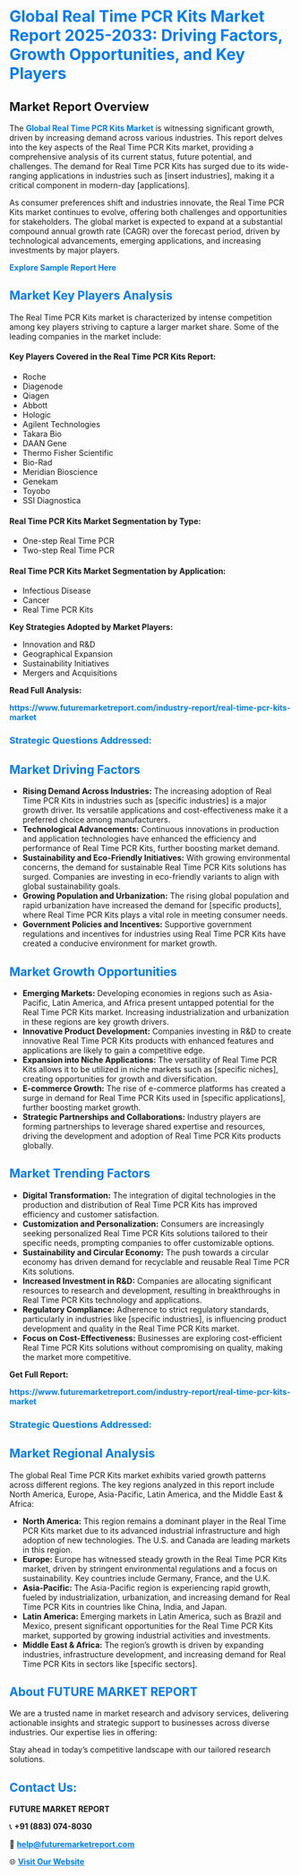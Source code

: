 <h1 style="color: #007BFF;">Global Real Time PCR Kits Market Report 2025-2033: Driving Factors, Growth Opportunities, and Key Players</h1>

<section id="overview">
<h2>Market Report Overview</h2>
<p>The <a href="https://www.futuremarketreport.com/industry-report/real-time-pcr-kits-market" style="color: #007BFF; text-decoration: none;"><strong>Global Real Time PCR Kits Market</strong></a> is witnessing significant growth, driven by increasing demand across various industries. This report delves into the key aspects of the Real Time PCR Kits market, providing a comprehensive analysis of its current status, future potential, and challenges. The demand for Real Time PCR Kits has surged due to its wide-ranging applications in industries such as [insert industries], making it a critical component in modern-day [applications].</p>
<p>As consumer preferences shift and industries innovate, the Real Time PCR Kits market continues to evolve, offering both challenges and opportunities for stakeholders. The global market is expected to expand at a substantial compound annual growth rate (CAGR) over the forecast period, driven by technological advancements, emerging applications, and increasing investments by major players.</p>
</section>

<section id="overview">
<p><a href="https://www.futuremarketreport.com/request-sample/reportId=122865" style="color: #007BFF; text-decoration: none;"><strong>Explore Sample Report Here</strong></a></p>
</section>

<section id="key-players">
<h2 style="color: #007BFF;">Market Key Players Analysis</h2>
<p>The Real Time PCR Kits market is characterized by intense competition among key players striving to capture a larger market share. Some of the leading companies in the market include:</p>
<h4>Key Players Covered in the Real Time PCR Kits Report:</h4>
<ul><li>Roche</li><li>Diagenode</li><li>Qiagen</li><li>Abbott</li><li>Hologic</li><li>Agilent Technologies</li><li>Takara Bio</li><li>DAAN Gene</li><li>Thermo Fisher Scientific</li><li>Bio-Rad</li><li>Meridian Bioscience</li><li>Genekam</li><li>Toyobo</li><li>SSI Diagnostica</li></ul>
<h4>Real Time PCR Kits Market Segmentation by Type:</h4>
<ul><li>One-step Real Time PCR</li><li>Two-step Real Time PCR</li></ul>

<h4>Real Time PCR Kits Market Segmentation by Application:</h4>
<ul><li>Infectious Disease</li><li>Cancer</li><li>Real Time PCR Kits</li></ul>
<p><strong>Key Strategies Adopted by Market Players:</strong></p>
<ul>
<li>Innovation and R&D</li>
<li>Geographical Expansion</li>
<li>Sustainability Initiatives</li>
<li>Mergers and Acquisitions</li>
</ul>
</section>

<section>
<p><strong>Read Full Analysis: </strong></p><a href="https://www.futuremarketreport.com/industry-report/real-time-pcr-kits-market" style="color: #007BFF; text-decoration: none;"><strong>https://www.futuremarketreport.com/industry-report/real-time-pcr-kits-market</strong></a>
<h3 style="color: #007BFF;">Strategic Questions Addressed:</h3>
</section>

<section id="driving-factors">
<h2 style="color: #007BFF;">Market Driving Factors</h2>
<ul>
<li><strong>Rising Demand Across Industries:</strong> The increasing adoption of Real Time PCR Kits in industries such as [specific industries] is a major growth driver. Its versatile applications and cost-effectiveness make it a preferred choice among manufacturers.</li>
<li><strong>Technological Advancements:</strong> Continuous innovations in production and application technologies have enhanced the efficiency and performance of Real Time PCR Kits, further boosting market demand.</li>
<li><strong>Sustainability and Eco-Friendly Initiatives:</strong> With growing environmental concerns, the demand for sustainable Real Time PCR Kits solutions has surged. Companies are investing in eco-friendly variants to align with global sustainability goals.</li>
<li><strong>Growing Population and Urbanization:</strong> The rising global population and rapid urbanization have increased the demand for [specific products], where Real Time PCR Kits plays a vital role in meeting consumer needs.</li>
<li><strong>Government Policies and Incentives:</strong> Supportive government regulations and incentives for industries using Real Time PCR Kits have created a conducive environment for market growth.</li>
</ul>
</section>

<section id="growth-opportunities">
<h2 style="color: #007BFF;">Market Growth Opportunities</h2>
<ul>
<li><strong>Emerging Markets:</strong> Developing economies in regions such as Asia-Pacific, Latin America, and Africa present untapped potential for the Real Time PCR Kits market. Increasing industrialization and urbanization in these regions are key growth drivers.</li>
<li><strong>Innovative Product Development:</strong> Companies investing in R&D to create innovative Real Time PCR Kits products with enhanced features and applications are likely to gain a competitive edge.</li>
<li><strong>Expansion into Niche Applications:</strong> The versatility of Real Time PCR Kits allows it to be utilized in niche markets such as [specific niches], creating opportunities for growth and diversification.</li>
<li><strong>E-commerce Growth:</strong> The rise of e-commerce platforms has created a surge in demand for Real Time PCR Kits used in [specific applications], further boosting market growth.</li>
<li><strong>Strategic Partnerships and Collaborations:</strong> Industry players are forming partnerships to leverage shared expertise and resources, driving the development and adoption of Real Time PCR Kits products globally.</li>
</ul>
</section>

<section id="trending-factors">
<h2 style="color: #007BFF;">Market Trending Factors</h2>
<ul>
<li><strong>Digital Transformation:</strong> The integration of digital technologies in the production and distribution of Real Time PCR Kits has improved efficiency and customer satisfaction.</li>
<li><strong>Customization and Personalization:</strong> Consumers are increasingly seeking personalized Real Time PCR Kits solutions tailored to their specific needs, prompting companies to offer customizable options.</li>
<li><strong>Sustainability and Circular Economy:</strong> The push towards a circular economy has driven demand for recyclable and reusable Real Time PCR Kits solutions.</li>
<li><strong>Increased Investment in R&D:</strong> Companies are allocating significant resources to research and development, resulting in breakthroughs in Real Time PCR Kits technology and applications.</li>
<li><strong>Regulatory Compliance:</strong> Adherence to strict regulatory standards, particularly in industries like [specific industries], is influencing product development and quality in the Real Time PCR Kits market.</li>
<li><strong>Focus on Cost-Effectiveness:</strong> Businesses are exploring cost-efficient Real Time PCR Kits solutions without compromising on quality, making the market more competitive.</li>
</ul>
</section>

<section>
<p><strong>Get Full Report: </strong></p><a href="https://www.futuremarketreport.com/industry-report/real-time-pcr-kits-market" style="color: #007BFF; text-decoration: none;"><strong>https://www.futuremarketreport.com/industry-report/real-time-pcr-kits-market</strong></a>
<h3 style="color: #007BFF;">Strategic Questions Addressed:</h3>
</section>


<section id="regional-analysis">
<h2 style="color: #007BFF;">Market Regional Analysis</h2>
<p>The global Real Time PCR Kits market exhibits varied growth patterns across different regions. The key regions analyzed in this report include North America, Europe, Asia-Pacific, Latin America, and the Middle East & Africa:</p>
<ul>
<li><strong>North America:</strong> This region remains a dominant player in the Real Time PCR Kits market due to its advanced industrial infrastructure and high adoption of new technologies. The U.S. and Canada are leading markets in this region.</li>
<li><strong>Europe:</strong> Europe has witnessed steady growth in the Real Time PCR Kits market, driven by stringent environmental regulations and a focus on sustainability. Key countries include Germany, France, and the U.K.</li>
<li><strong>Asia-Pacific:</strong> The Asia-Pacific region is experiencing rapid growth, fueled by industrialization, urbanization, and increasing demand for Real Time PCR Kits in countries like China, India, and Japan.</li>
<li><strong>Latin America:</strong> Emerging markets in Latin America, such as Brazil and Mexico, present significant opportunities for the Real Time PCR Kits market, supported by growing industrial activities and investments.</li>
<li><strong>Middle East & Africa:</strong> The region’s growth is driven by expanding industries, infrastructure development, and increasing demand for Real Time PCR Kits in sectors like [specific sectors].</li>
</ul>
</section>

<footer>
<h2 style="color: #007BFF;">About FUTURE MARKET REPORT</h2>
<p>We are a trusted name in market research and advisory services, delivering actionable insights and strategic support to businesses across diverse industries. Our expertise lies in offering:</p>

<p>Stay ahead in today’s competitive landscape with our tailored research solutions.</p>

<h2 style="color: #007BFF;">Contact Us:</h2>
<p><strong>FUTURE MARKET REPORT</strong></p>
<p>📞 <strong>+91 (883) 074-8030</strong></p>
<p>📧 <strong><a href="mailto:help@futuremarketreport.com" style="color: #007BFF;">help@futuremarketreport.com</a></strong></p>
<p>🌐 <strong><a href="https://www.futuremarketreport.com/" style="color: #007BFF;">Visit Our Website</a></strong></p>
</footer>